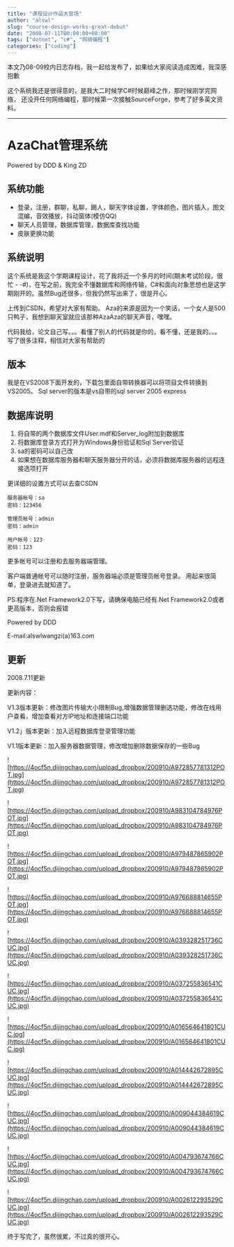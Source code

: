 ```yaml
---
title: "课程设计作品大登场"
author: "alswl"
slug: "course-design-works-great-debut"
date: "2008-07-11T00:00:00+08:00"
tags: ["dotnet", "c#", "网络编程"]
categories: ["coding"]
---
```


本文乃08-09校内日志存档，我一起给发布了，如果给大家阅读造成困难，我深感抱歉

这个系统我还是很得意的，是我大二时候学C#时候巅峰之作，那时候刚学完网络，
还没开任何网络编程，那时候第一次接触SourceForge，参考了好多英文资料。

----

# AzaChat管理系统 #
Powered by DDD & King ZD

## 系统功能 ##

* 登录，注册，群聊，私聊，踢人，聊天字体设置，字体颜色，图片插入，图文混编，音效播放，抖动窗体(模仿QQ)
* 聊天人员管理，数据库管理，数据库查找功能
* 皮肤更换功能

## 系统说明 ##

这个系统是我这个学期课程设计，花了我将近一个多月的时间(期末考试阶段，很忙 - -#)，在写之前，我完全不懂数据库和网络传输，C#和面向对象思想也是这学期刚开的。虽然Bug还很多，但我仍然写出来了，很是开心。

上传到CSDN，希望对大家有帮助。 
Aza的来源是因为一个笑话，一个女人是500只鸭子，我想到聊天室就应该那种AzaAza的聊天声音，嘿嘿。

代码我给，论文自己写。。。看懂了别人的代码就是你的，看不懂，还是我的。。。
写了很多注释，相信对大家有帮助的

## 版本 ##

我是在VS2008下面开发的，下载包里面自带转换器可以将项目文件转换到VS2005。
Sql server的版本是vs自带的sql server 2005 express

## 数据库说明 ##

1. 将自带的两个数据库文件User.mdf和Server_log附加到数据库
1. 将数据库登录方式打开为Windows身份验证和Sql Server验证
1. sa的密码可以自己改
1. 如果想在数据库服务器和聊天服务器分开的话，必须将数据库服务器的远程连接选项打开

更详细的设置方式可以去查CSDN

```
服务器帐号：sa
密码：123456

管理员帐号：admin
密码：admin

用户帐号：123
密码：123
```

更多帐号可以注册和去服务器端管理。

客户端普通帐号可以随时注册，服务器端必须是管理员帐号登录。
用起来很简单，登录进去就知道了。

PS:程序在.Net Framework2.0下写，请确保电脑已经有.Net Framework2.0或者更高版本，否则会报错

Powered by DDD

E-mail:alswlwangzi(a)163.com

## 更新 ##

2008.7.11更新

更新内容：

V1.3版本更新：修改图片传输大小限制Bug,增强数据管理删选功能，修改在线用户查看，增加查看对方IP地址和连接端口功能

V1.2」版本更新：加入远程数据库登录管理功能

V1.1版本更新：加入服务器数据管理，修改增加删除数据保存的一些Bug

![https://4ocf5n.dijingchao.com/upload_dropbox/200910/A972857781312POT.jpg](https://4ocf5n.dijingchao.com/upload_dropbox/200910/A972857781312POT.jpg)

![https://4ocf5n.dijingchao.com/upload_dropbox/200910/A983104784976POT.jpg](https://4ocf5n.dijingchao.com/upload_dropbox/200910/A983104784976POT.jpg)


![https://4ocf5n.dijingchao.com/upload_dropbox/200910/A979487865902POT.jpg](https://4ocf5n.dijingchao.com/upload_dropbox/200910/A979487865902POT.jpg)

![https://4ocf5n.dijingchao.com/upload_dropbox/200910/A976688814655POT.jpg](https://4ocf5n.dijingchao.com/upload_dropbox/200910/A976688814655POT.jpg)

![https://4ocf5n.dijingchao.com/upload_dropbox/200910/A039328251736CUC.jpg](https://4ocf5n.dijingchao.com/upload_dropbox/200910/A039328251736CUC.jpg)

![https://4ocf5n.dijingchao.com/upload_dropbox/200910/A037255836541CUC.jpg](https://4ocf5n.dijingchao.com/upload_dropbox/200910/A037255836541CUC.jpg)

![https://4ocf5n.dijingchao.com/upload_dropbox/200910/A016564641801CUC.jpg](https://4ocf5n.dijingchao.com/upload_dropbox/200910/A016564641801CUC.jpg)

![https://4ocf5n.dijingchao.com/upload_dropbox/200910/A014442672895CUC.jpg](https://4ocf5n.dijingchao.com/upload_dropbox/200910/A014442672895CUC.jpg)

![https://4ocf5n.dijingchao.com/upload_dropbox/200910/A009044384619CUC.jpg](https://4ocf5n.dijingchao.com/upload_dropbox/200910/A009044384619CUC.jpg)

![https://4ocf5n.dijingchao.com/upload_dropbox/200910/A004793674766CUC.jpg](https://4ocf5n.dijingchao.com/upload_dropbox/200910/A004793674766CUC.jpg)

![https://4ocf5n.dijingchao.com/upload_dropbox/200910/A002612293529CUC.jpg](https://4ocf5n.dijingchao.com/upload_dropbox/200910/A002612293529CUC.jpg)


终于写完了，虽然很累，不过真的很开心。
